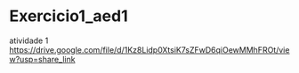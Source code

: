 # Exercicio1_aed1
atividade 1
https://drive.google.com/file/d/1Kz8Lidp0XtsiK7sZFwD6qiOewMMhFROt/view?usp=share_link
